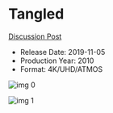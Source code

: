 # Tangled

[Discussion Post](https://www.avsforum.com/threads/bass-eq-for-filtered-movies.2995212/post-58807140)

* Release Date: 2019-11-05
* Production Year: 2010
* Format: 4K/UHD/ATMOS

![img 0](https://i.imgur.com/sWYnlSA.jpg)

![img 1](https://i.imgur.com/mP0cRJG.png)

